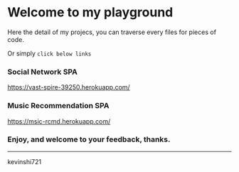 # Welcome to my playground
Here the detail of my projecs, you can traverse every files for pieces of code.

Or simply `click below links`

### Social Network SPA
https://vast-spire-39250.herokuapp.com/

### Music Recommendation SPA
https://msic-rcmd.herokuapp.com/


### Enjoy, and welcome to your feedback, thanks.

---

kevinshi721
